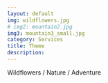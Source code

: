 ```yaml
---
layout: default
img: wildflowers.jpg 
# img2: mountain2.jpg
img3: mountain3_small.jpg
category: Services
title: Theme 
description: 
---
```

Wildflowers / Nature / Adventure
